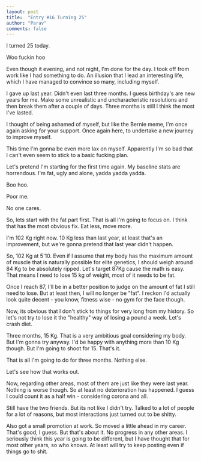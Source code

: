 ```yaml
---
layout: post
title:  "Entry #16 Turning 25"
author: "Parav"
comments: false
---
```


I turned 25 today.

Woo fuckin hoo

Even though it evening, and not night, I'm done for the day. I took off from work like I had something to do. An illusion that I lead an interesting life, which I have managed to convince so many, including myself.

I gave up last year. Didn't even last three months. I guess birthday's are new years for me. Make some unrealistic and uncharacteristic resolutions and then break them after a couple of days. Three months is still I think the most I've lasted. 

I thought of being ashamed of myself, but like the Bernie meme, I'm once again asking for your support. Once again here, to undertake a new journey to improve myself.

This time I'm gonna be even more lax on myself. Apparently I'm so bad that I can't even seem to stick to a basic fucking plan. 

Let's pretend I'm starting for the first time again. My baseline stats are horrendous. I'm fat, ugly and alone, yadda yadda yadda.

Boo hoo.

Poor me.

No one cares.

So, lets start with the fat part first. That is all I'm going to focus on. I think that has the most obvious fix. Eat less, move more.

I'm 102 Kg right now. 10 Kg less than last year, at least that's an improvement, but we're gonna pretend that last year didn't happen. 

So, 102 Kg at 5'10. Even if I assume that my body has the maximum amount of muscle that is naturally possible for elite genetics, I should weigh around 84 Kg to be absolutely ripped. Let's target 87Kg cause the math is easy. That means I need to lose 15 kg of weight, most of it needs to be fat.

Once I reach 87, I'll be in a better position to judge on the amount of fat I still need to lose. But at least then, I will no longer be "fat". I reckon I'd actually look quite decent - you know, fitness wise - no gym for the face though.

Now, its obvious that I don't stick to things for very long from my history. So let's not try to lose it the "healthy" way of losing a pound a week. Let's crash diet.

Three months, 15 Kg. That is a very ambitious goal considering my body. But I'm gonna try anyway. I'd be happy with anything more than 10 Kg though. But I'm going to shoot for 15. That's it.

That is all I'm going to do for three months. Nothing else. 

Let's see how that works out.

Now, regarding other areas, most of them are just like they were last year. Nothing is worse though. So at least no deterioration has happened. I guess I could count it as a half win - considering corona and all.

Still have the two friends. But its not like I didn't try. Talked to a lot of people for a lot of reasons, but most interactions just turned out to be shitty. 

Also got a small promotion at work. So moved a little ahead in my career. That's good, I guess. But that's about it. No progress in any other areas. I seriously think this year is going to be different, but I have thought that for most other years, so who knows. At least will try to keep posting even if things go to shit. 

